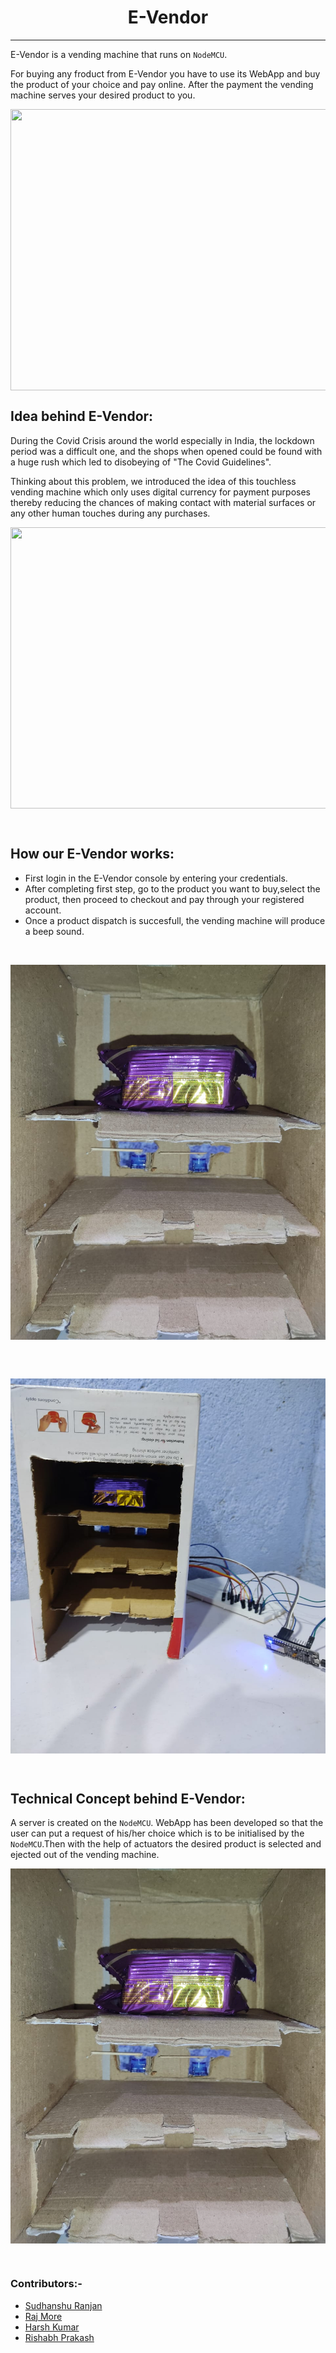 <h1 align="center"><b>E-Vendor</b></a></h1><hr>

E-Vendor is a vending machine that runs on `NodeMCU`. 

For buying any froduct from E-Vendor you have to use its WebApp and buy the product of your choice and pay online. 
After the payment the vending machine serves your desired product to you.
<br>
<p align = "center">
<img src="https://www.sitael.com/wp-content/uploads/2015/09/vending-machine_Small.jpg"  style="width:800px; 
            height:450px; 
            display: block;" />
</p>


## Idea behind <b>E-Vendor</b>:

During the Covid Crisis around the world especially in India, the lockdown period was a difficult one, and the shops when opened could be 
found with a huge rush which led to disobeying of "The Covid Guidelines".

Thinking about this problem, we introduced the idea of this touchless vending machine which only uses digital currency for payment purposes thereby reducing the chances of making contact with material surfaces or any other human touches during any purchases.
<br>
<p align = "center">
<img src="https://static.wixstatic.com/media/e49953_e3bf4eeda13a4340acc77e00b7aceabc~mv2.jpeg/v1/fill/w_925,h_617,al_c,q_90/e49953_e3bf4eeda13a4340acc77e00b7aceabc~mv2.webp"  style="width:800px; 
            height:450px; 
            display: block;" />
</p>
<br>

## How our E-Vendor works:

- First login in the E-Vendor console by entering your credentials.
- After completing first step, go to the product you want to buy,select the product, then proceed to checkout and pay through your registered account.
- Once a product dispatch is succesfull, the vending machine will produce a beep sound. 
<br>
<p align = "center">
<img src="https://github.com/Harshkumar62367/E-Vendor/blob/main/E_%20Vendor%20images/image%203.jpeg"  style="width:800px; 
            height:600px; 
            display: block;" />
</p>
<br>
<br>
<p align = "center">
<img src="https://github.com/Harshkumar62367/E-Vendor/blob/main/E_%20Vendor%20images/image%202.jpeg"  style="width:800px; 
            height:600px; 
            display: block;" />
</p>
<br>

## Technical Concept behind E-Vendor:

A server is created on the `NodeMCU`. WebApp has been developed so that the user can put a request of his/her choice which is to be initialised
by the `NodeMCU`.Then with the help of actuators the desired product is selected and ejected out of the vending machine.
<br>
<p align = "center">
<img src="https://github.com/Harshkumar62367/E-Vendor/blob/main/E_%20Vendor%20images/image%203.jpeg"  style="width:800px; 
            height:600px; 
            display: block;" />
</p>
<br>

### Contributors:-

- [Sudhanshu Ranjan](https://github.com/SudhansuuRanjan)
- [Raj More](https://github.com/Raj82862)
- [Harsh Kumar](https://github.com/Harshkumar62367)
- [Rishabh Prakash](https://github.com/Rishabh-25-code)
